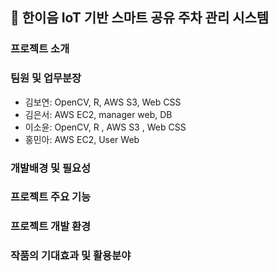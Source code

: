 ## 🚙 한이음 IoT 기반 스마트 공유 주차 관리 시스템
### 프로젝트 소개
### 팀원 및 업무분장
  - 김보연: OpenCV, R, AWS S3, Web CSS
  - 김은서: AWS EC2, manager web, DB 
  - 이소윤: OpenCV, R , AWS S3 , Web CSS
  - 홍민아: AWS EC2, User Web
### 개발배경 및 필요성
### 프로젝트 주요 기능
### 프로젝트 개발 환경
### 작품의 기대효과 및 활용분야
